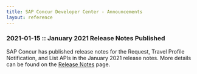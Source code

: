 ```yaml
---
title: SAP Concur Developer Center - Announcements
layout: reference
---
```


### 2021-01-15 :: January 2021 Release Notes Published

SAP Concur has published release notes for the Request, Travel Profile Notification, and List APIs in the January 2021 release notes. More details can be found on the [Release Notes](https://developer.concur.com/tools-support/release-notes/index.html) page.